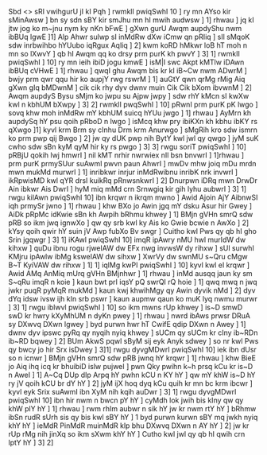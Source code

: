 Sbd
<> sRI vwihgurU jI kI Pqh ]
rwmklI pwiqSwhI 10 ]
ry mn AYso kir sMinAwsw ]
bn sy sdn sBY kir smJhu mn hI mwih audwsw ] 1] rhwau ]
jq kI jtw jog ko m~jnu nym ky nKn bFwE ]
gXwn gurU Awqm aupdyShu nwm ibBUq lgwE ]1]
Alp Ahwr sulwp sI inMdRw dXw iCmw qn pRIiq ]
sIl sMqoK sdw inrbwihbo hYUubo iqRgux AqIiq ] 2]
kwm koRD hMkwr loB hT moh n mn so lXwvY ]
qb hI Awqm qq ko drsy prm purK kh pwvY ] 3] 1]
rwmklI pwiqSwhI ] 10]
ry mn ieih ibiD jogu kmwE ]
isM|I swc Akpt kMTlw iDAwn ibBUq cVHwE ] 1] rhwau ]
qwqI ghu Awqm bis kr kI iB~Cw nwm ADwrM ]
bwjy prm qwr qqu hir ko aupjY rwg rswrM ] 1]
auGtY qwn qrMg rMig Aiq gXwn gIq bMDwnM ]
cik cik rhy dyv dwnv muin Cik Cik bXom ibvwnM ] 2]
Awqm aupdyS Bysu sMjm ko jwpu su Ajpw jwpy ]
sdw rhY kMcn sI kwXw kwl n kbhUM bXwpy ] 3] 2]
rwmklI pwqSwhI ] 10]
pRwnI prm purK pK lwgo ]
sovq khw moh inMdRw mY kbhUM suicq hYUu jwgo ] 1] rhwau ]
AyMrn kh aupdySq hY psu qoih pRboD n lwgo ]
isMcq khw pry ibiKXn kh kbhu ibKY rs qXwgo ]1]
kyvl krm Brm sy cInhu Drm krm Anurwgo ]
sMgRih kro sdw ismrn ko prm pwp qij Bwgo ] 2]
jw qy dUK pwp nih BytY kwl jwl qy qwgo ]
jyM suK cwho sdw sBn kyM qyM hir ky rs pwgo ] 3] 3]
rwgu soriT pwiqSwhI ] 10]
pRBjU qokih lwj hmwrI ] nil kMT nrhir nwrwiex nIl bsn bnvwrI ] 1]rhwau ]
prm purK prmySUur suAwmI pwvn paun AhwrI ]
mwDv mhw joiq mDu mrdn mwn mukMd murwrI ] 1]
inribkwr inrjur inMdRwibnu inribK nrk invwrI ]
ikRpwisMD kwl qYR drsI kuikRq pRnwsnkwrI ] 2]
Dnurpwn iDRq mwn DrwDr Ain ibkwr Ais DwrI ]
hyM miq mMd crn Srnwgiq kir gih lyhu aubwrI ] 3] 1]
rwgu kilAwn pwiqSwhI 10]
ibn krqwr n ikrqm mwno ]
Awid Ajoin AjY AibnwSI iqh prmySr jwno ] 1] rhwau ]
khw BXo jo Awin jgq mY dsku Asur hir Gwey ]
AiDk pRpMc idKwie sBn kh Awpih bRhmu khwey ] 1]
BMjn gVHn smrQ sdw pRB so ikm jwq ignwXo ]
qw qy srb kwl ky Ais ko Gwie bcwie n AwXo ] 2]
kYsy qoih qwir hY suin jV Awp fubXo Bv swgr ]
Cuitho kwl Pws qy qb hI gho Srin jgqwgr ] 3] 1]
iKAwl pwiqSwhI 10]
imqR ipAwry nMU hwl murIdW dw kihxw ]
quDu ibnu rogu rjweIAW dw EFx nwg invwsW dy rihxw ]
sUl surwhI KMjru ipAwlw ibMg ksweIAW dw sihxw ]
XwrVy dw swnMU s~Qru cMgw B~T KyiVAW dw rihxw ] 1] 1]
iqlMg kwPI pwiqSwhI ] 10]
kyvl kwl eI krqwr ]
Awid AMq AnMiq mUrq gVHn BMjnhwr ] 1] rhwau ]
inMd ausqq jaun ky sm S~qRu imqR n koie ]
kaun bwt prI iqsY pQ swrQI rQ hoie ] 1]
qwq mwq n jwq jwkr puqR pyMqR mukMd ]
kaun kwj khwihMgy qy Awin dyvik nMd ] 2]
dyv dYq idsw ivsw ijh kIn srb pswr ]
kaun aupmw qaun ko muK lyq nwmu murwr ] 3] 1]
rwgu iblwvl pwiqSwhI ] 10]
so ikm mwns rUp khwey ]
is~D smwD swD kr hwry kXyMhUM n dyKn pwey ] 1] rhwau ]
nwrd ibAws prwsr DRuA sy DXwvq DXwn lgwey ]
byd purwn hwr hT CwifE qdip DXwn n Awey ] 1]
dwnv dyv ipswc pyRq qy nyqih nyiq khwey ]
sUCm qy sUCm kr cIny ib~RDn ib~RD bqwey ] 2]
BUm AkwS pqwl sByM sij eyk Anyk sdwey ]
so nr kwl Pws qy bwcy jo hir Srx isDwey ] 3]1]
rwgu dyvgMDwrI pwiqSwhI 10]
iek ibn dUsr so n icnwr ]
BMjn gVHn smrQ sdw pRB jwnq hY krqwr ] 1] rhwau ]
khw BieE jo Aiq ihq icq kr bhuibiD islw pujweI ]
pwn Qky pwihn k~h prsq kCu kr is~D n AweI ] 1]
A~Cq DUp dIp Arpq hY pwhn kCU n KY hY ]
qw mY khW is~D hY ry jV qoih kCU br dY hY ] 2]
jyM ijX hoq dyq kCu quih kr mn bc krm ibcwr ]
kyvl eyk Srix suAwmI ibn XyM nih kqih auDwr ] 3] 1]
rwgu dyvgMDwrI pwiqSwhI 10]
ibn hir nwm n bwcn pY hY ]
cyMdh lok jwih bis kIny qw qy khW plY hY ] 1] rhwau ]
rwm rhIm aubwr n sik hY jw kr nwm rtY hY ] bRhmw ibSn rudR sUrh sis qy bis kwl sBY hY ] 1
byd purwn kurwn sBY mq jwkh nyiq khY hY ]
ieMdR PinMdR muinMdR klp bhu DXwvq DXwn n AY hY ] 2]
jw kr rUp rMg nih jinXq so ikm sXwm khY hY ]
Cutho kwl jwl qy qb hI qwih crn lptY hY ] 3] 2]


